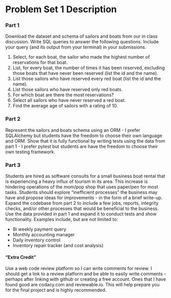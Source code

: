 # Problem Set 1 Description

### Part 1
Download the dataset and schema of sailors and boats from our in class discussion. Write SQL queries to answer the following questions. Include your query (and its output from your terminal) in your submissions.

1. Select, for each boat, the sailor who made the highest number of reservations for that boat.
2. List, for every boat, the number of times it has been reserved, excluding those boats that have never been reserved (list the id and the name).
3. List those sailors who have reserved every red boat (list the id and the name).
4. List those sailors who have reserved only red boats.
5. For which boat are there the most reservations?
6. Select all sailors who have never reserved a red boat.
7. Find the average age of sailors with a rating of 10.

### Part 2
Represent the sailors and boats schema using an ORM - I prefer SQLAlchemy but students have the freedom to choose their own language and ORM. Show that it is fully functional by writing tests using the data from part 1 - I prefer pytest but students are have the freedom to choose their own testing framework.

### Part 3
Students are hired as software consults for a small business boat rental that is experiencing a heavy influx of tourism in its area. This increase is hindering operations of the mom/pop shop that uses paper/pen for most tasks. Students should explore “inefficient processes” the business may have and propose ideas for improvements - in the form of a brief write-up.
Expand the codebase from part 2 to include a few jobs, reports, integrity checks, and/or other processes that would be beneficial to the business. Use the data provided in part 1 and expand it to conduct tests and show functionality. Examples include, but are not limited to:
* Bi weekly payment query
* Monthly accounting manager
* Daily inventory control
* Inventory repair tracker (and cost analysis)

#### “Extra Credit”
Use a web code review platform so I can write comments for review. I should get a link to a review platform and be able to easily write comments - perhaps after linking with github or creating a free account. Ones that I have found good are codacy.com and reviewable.io. This will help prepare you for the final project and is highly recommended. 
